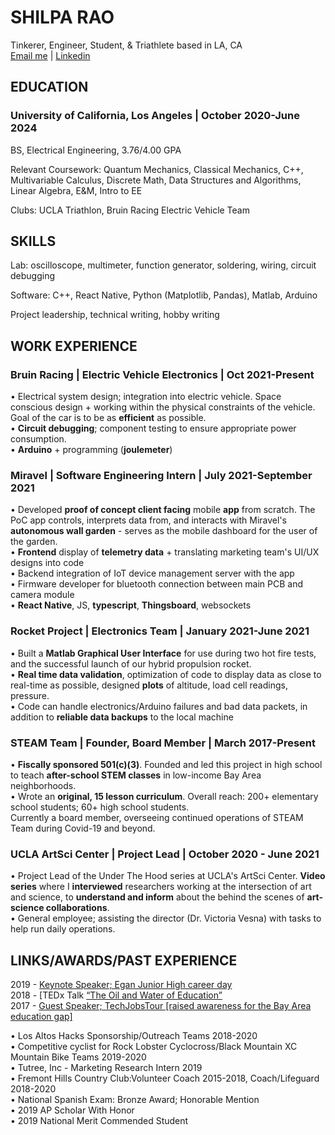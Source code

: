 # SHILPA RAO
Tinkerer, Engineer, Student, & Triathlete based in LA, CA\
[Email me](mailto:raoshilpa@g.ucla.edu) | [Linkedin](https://linkedin.com/in/rao-shilpa/)


## EDUCATION 
### University of California, Los Angeles | October 2020-June 2024
BS, Electrical Engineering, 3.76/4.00 GPA

Relevant Coursework: Quantum Mechanics, Classical Mechanics, C++, Multivariable Calculus, Discrete Math, Data Structures and Algorithms, Linear Algebra, E&M, Intro to EE

Clubs: UCLA Triathlon, Bruin Racing Electric Vehicle Team


## SKILLS 
Lab: oscilloscope, multimeter, function generator, soldering, wiring, circuit debugging

Software: C++, React Native, Python (Matplotlib, Pandas), Matlab, Arduino

Project leadership, technical writing, hobby writing


## WORK EXPERIENCE

### Bruin Racing | Electric Vehicle Electronics | Oct 2021-Present
• Electrical system design; integration into electric vehicle. Space conscious design + working within the physical constraints of the vehicle. Goal of the car is to be as **efficient** as possible.\
• **Circuit debugging**; component testing to ensure appropriate power consumption.\
• **Arduino** + programming (**joulemeter**)



### Miravel | Software Engineering Intern | July 2021-September 2021
• Developed **proof of concept client facing** mobile **app** from scratch. The PoC app controls, interprets data from, and interacts with Miravel's **autonomous wall garden** - serves as the mobile dashboard for the user of the garden.\
• **Frontend** display of **telemetry data** + translating marketing team's UI/UX designs into code\
• Backend integration of IoT device management server with the app\
• Firmware developer for bluetooth connection between main PCB and camera module\
• **React Native**, JS, **typescript**, **Thingsboard**, websockets



### Rocket Project | Electronics Team | January 2021-June 2021
• Built a **Matlab Graphical User Interface** for use during two hot fire tests, and the successful launch of our hybrid propulsion rocket.\
• **Real time data validation**, optimization of code to display data as close to real-time as possible, designed **plots** of altitude, load cell readings, pressure.\
• Code can handle electronics/Arduino failures and bad data packets, in addition to **reliable data backups** to the local machine



### STEAM Team | Founder, Board Member | March 2017-Present
• **Fiscally sponsored 501(c)(3)**. Founded and led this project in high school to teach **after-school STEM classes** in low-income Bay Area neighborhoods.\
• Wrote an **original, 15 lesson curriculum**. Overall reach: 200+ elementary school students; 60+ high school students.\
Currently a board member, overseeing continued operations of STEAM Team during Covid-19 and beyond.



### UCLA ArtSci Center | Project Lead | October 2020 - June 2021
• Project Lead of the Under The Hood series at UCLA's ArtSci Center. **Video series** where I **interviewed** researchers working at the intersection of art and science, to **understand and inform** about the behind the scenes of **art-science collaborations**.\
• General employee; assisting the director (Dr. Victoria Vesna) with tasks to help run daily operations.



## LINKS/AWARDS/PAST EXPERIENCE
2019 - [Keynote Speaker; Egan Junior High career day](https://docs.google.com/document/d/16NayvdfVF5YLepgT3DZNs8v2pzVO3Ob1EYPk4ntGdNQ/edit)\
2018 - [TEDx Talk [“The Oil and Water of Education”](https://www.youtube.com/watch?v=5HnE2CELDxA)\
2017 - [Guest Speaker; TechJobsTour [raised awareness for the Bay Area education gap]](https://techjobstour.com/speakers/shilpa-rao/)

• Los Altos Hacks Sponsorship/Outreach Teams 2018-2020\
• Competitive cyclist for Rock Lobster Cyclocross/Black Mountain XC Mountain Bike Teams 2019-2020\
• Tutree, Inc - Marketing Research Intern 2019\
• Fremont Hills Country Club:Volunteer Coach 2015-2018, Coach/Lifeguard 2018-2020\
• National Spanish Exam: Bronze Award; Honorable Mention\
• 2019 AP Scholar With Honor\
• 2019 National Merit Commended Student

